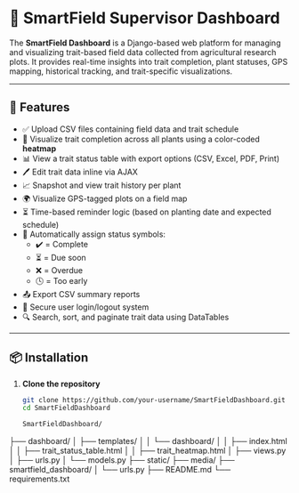 # 🌿 SmartField Supervisor Dashboard

The **SmartField Dashboard** is a Django-based web platform for managing and visualizing trait-based field data collected from agricultural research plots. It provides real-time insights into trait completion, plant statuses, GPS mapping, historical tracking, and trait-specific visualizations.

---

## 🚀 Features

- ✅ Upload CSV files containing field data and trait schedule
- 🧬 Visualize trait completion across all plants using a color-coded **heatmap**
- 📊 View a trait status table with export options (CSV, Excel, PDF, Print)
- 🖊️ Edit trait data inline via AJAX
- 📈 Snapshot and view trait history per plant
- 🌍 Visualize GPS-tagged plots on a field map
- ⏳ Time-based reminder logic (based on planting date and expected schedule)
- 🧠 Automatically assign status symbols:
  - ✔️ = Complete
  - ⏳ = Due soon
  - ❌ = Overdue
  - 🕓 = Too early
- 📤 Export CSV summary reports
- 🔐 Secure user login/logout system
- 🔍 Search, sort, and paginate trait data using DataTables

---

## 📦 Installation

1. **Clone the repository**
   ```bash
   git clone https://github.com/your-username/SmartFieldDashboard.git
   cd SmartFieldDashboard
   
   SmartFieldDashboard/
├── dashboard/
│   ├── templates/
│   │   └── dashboard/
│   │       ├── index.html
│   │       ├── trait_status_table.html
│   │       ├── trait_heatmap.html
│   ├── views.py
│   ├── urls.py
│   └── models.py
├── static/
├── media/
├── smartfield_dashboard/
│   └── urls.py
├── README.md
└── requirements.txt



